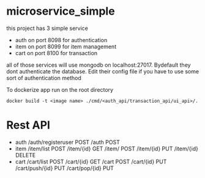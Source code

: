 # microservice_simple

this project has 3 simple service 

- auth on port 8098 for authentication
- item on port 8099 for item management
- cart on port 8100 for transaction

all of those services will use mongodb on localhost:27017. Bydefault they dont authenticate the database. Edit their config file if you have to use some sort of authentication method

To dockerize app run on the root directory
```
docker build -t <image name> ./cmd/<auth_api/transaction_api/ui_api>/.
```

# Rest API
- auth
  /auth/registeruser POST
  /auth POST
- item
  /item/list POST
  /item/{id} GET
  /item/     POST
  /item/{id} PUT
  /item/{id} DELETE
- cart
  /cart/list      POST
  /cart/{id}      GET
  /cart           POST
  /cart/{id}      PUT
  /cart/push/{id} PUT
  /cart/pop/{id}  PUT
